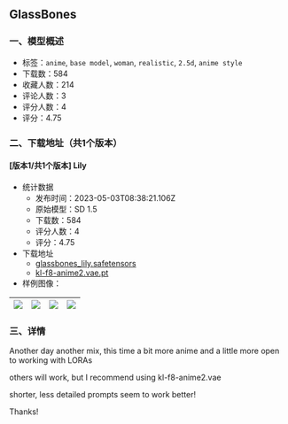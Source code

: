 ## GlassBones
### 一、模型概述

- 标签：`anime`, `base model`, `woman`, `realistic`, `2.5d`, `anime style`
- 下载数：584
- 收藏人数：214
- 评论人数：3
- 评分人数：4
- 评分：4.75

### 二、下载地址（共1个版本）

#### [版本1/共1个版本] Lily

- 统计数据
  - 发布时间：2023-05-03T08:38:21.106Z
  - 原始模型：SD 1.5
  - 下载数：584
  - 评分人数：4
  - 评分：4.75
- 下载地址
  - [glassbones_lily.safetensors](https://civitai.com/api/download/models/61183)
  - [kl-f8-anime2.vae.pt](https://civitai.com/api/download/models/61183?type=VAE&format=Other)
- 样例图像：

| <img src="https://image.civitai.com/xG1nkqKTMzGDvpLrqFT7WA/3230e242-10db-4418-92c0-b697c05a703f/width=450/670748.jpeg" /> | <img src="https://image.civitai.com/xG1nkqKTMzGDvpLrqFT7WA/b3d4201a-e039-4158-9ded-1d2ba4d7f9c1/width=450/670751.jpeg" /> | <img src="https://image.civitai.com/xG1nkqKTMzGDvpLrqFT7WA/b7666bea-649b-4066-bd3f-0403432c67e8/width=450/670753.jpeg" /> | <img src="https://image.civitai.com/xG1nkqKTMzGDvpLrqFT7WA/c4c9397d-19f5-4575-8053-9031a9658d97/width=450/671001.jpeg" /> |
| ---- | ---- | ---- | ---- |


### 三、详情
<p>Another day another mix, this time a bit more anime and a little more open to working with LORAs</p><p>others will work, but I recommend using kl-f8-anime2.vae</p><p>shorter, less detailed prompts seem to work better!</p><p></p><p>Thanks!</p>